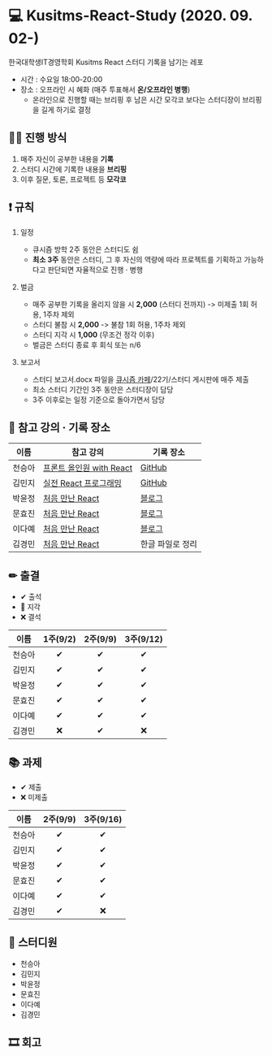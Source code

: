 # 💻 Kusitms-React-Study (2020. 09. 02-)

한국대학생IT경영학회 Kusitms React 스터디 기록을 남기는 레포

* 시간 : 수요일 18:00-20:00
* 장소 : 오프라인 시 혜화 (매주 투표해서 **온/오프라인 병행**)
  * 온라인으로 진행할 때는 브리핑 후 남은 시간 모각코 보다는 스터디장이 브리핑을 길게 하기로 결정

 
## 🏃‍♀️ 진행 방식

1. 매주 자신이 공부한 내용을 **기록**
2. 스터디 시간에 기록한 내용을 **브리핑**
3. 이후 질문, 토론, 프로젝트 등 **모각코**


## ❗ 규칙

1. 일정
   * 큐시즘 방학 2주 동안은 스터디도 쉼
   * **최소 3주** 동안은 스터디, 그 후 자신의 역량에 따라 프로젝트를 기획하고 가능하다고 판단되면 자율적으로 진행 · 병행
  
2. 벌금
   * 매주 공부한 기록을 올리지 않을 시 **2,000** (스터디 전까지) -> 미제출 1회 허용, 1주차 제외
   * 스터디 불참 시 **2,000** -> 불참 1회 허용, 1주차 제외
   * 스터디 지각 시 **1,000** (무조건 정각 이후)
   * 벌금은 스터디 종료 후 회식 또는 n/6
   
3. 보고서
   * 스터디 보고서.docx 파일을 [큐시즘 카페](https://cafe.naver.com/kusitms)/22기/스터디 게시판에 매주 제출
   * 최소 스터디 기간인 3주 동안은 스터디장이 담당
   * 3주 이후로는 일정 기준으로 돌아가면서 담당
   

## 📝 참고 강의 · 기록 장소

| 이름 | 참고 강의 | 기록 장소 |
| --- | --- | --- |
| 천승아 | [프론트 올인원 with React](https://github.com/mnxmnz/JS_studying/tree/master/basics) | [GitHub](https://github.com/1000peach/React-Study) |
| 김민지 | [실전 React 프로그래밍](https://www.inflearn.com/course/실전-리액트-프로그래밍) | [GitHub](https://github.com/mnxmnz/TIL) |
| 박윤정 | [처음 만난 React](https://edu.goorm.io/lecture/12976/%EC%B2%98%EC%9D%8C-%EB%A7%8C%EB%82%9C-react-%EB%A6%AC%EC%95%A1%ED%8A%B8) | [블로그](https://parkyunjung.tistory.com/) |
| 문효진 | [처음 만난 React](https://edu.goorm.io/lecture/12976/%EC%B2%98%EC%9D%8C-%EB%A7%8C%EB%82%9C-react-%EB%A6%AC%EC%95%A1%ED%8A%B8) | [블로그](https://devvjin.tistory.com/) |
| 이다예 | [처음 만난 React](https://edu.goorm.io/lecture/12976/%EC%B2%98%EC%9D%8C-%EB%A7%8C%EB%82%9C-react-%EB%A6%AC%EC%95%A1%ED%8A%B8) | [블로그](https://yeyeah.tistory.com/category/Programming/React.js) |
| 김경민 | [처음 만난 React](https://edu.goorm.io/lecture/12976/%EC%B2%98%EC%9D%8C-%EB%A7%8C%EB%82%9C-react-%EB%A6%AC%EC%95%A1%ED%8A%B8) | 한글 파일로 정리 |

## ✏ 출결

* ✔ 출석
* 🔺 지각
* ❌ 결석

| 이름 | 1주(9/2) | 2주(9/9) | 3주(9/12)
| --- | :---: | :---: | :---: | 
| 천승아 | ✔ | ✔ | ✔ | 
| 김민지 | ✔ | ✔ | ✔ | 
| 박윤정 | ✔ | ✔ | ✔ | 
| 문효진 | ✔ | ✔ | ✔ | 
| 이다예 | ✔ | ✔ | ✔ | 
| 김경민 | ❌ | ✔ | ❌ |

## 📚 과제

* ✔ 제출
* ❌ 미제출

| 이름 | 2주(9/9) | 3주(9/16) |
| --- | :---: | :---: | 
| 천승아 | ✔ | ✔ | 
| 김민지 | ✔ | ✔ | 
| 박윤정 | ✔ | ✔ | 
| 문효진 | ✔ | ✔ | 
| 이다예 | ✔ | ✔ | 
| 김경민 | ✔ | ❌ | 

## 👩 스터디원

* 천승아
* 김민지
* 박윤정
* 문효진
* 이다예
* 김경민


## 🎞 회고
